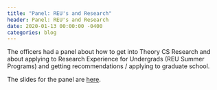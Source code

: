 ```yaml
---
title: "Panel: REU's and Research"
header: Panel: REU's and Research
date: 2020-01-13 00:00:00 -0400
categories: blog
---
```


The officers had a panel about how to get into Theory CS Research and about applying to Research Experience for Undergrads (REU Summer Programs) and getting recommendations / applying to graduate school.

The slides for the panel are <a href = "files/research-s2020.pdf">here</a>.
